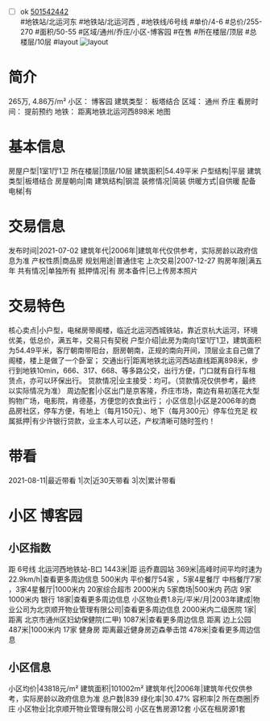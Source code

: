 - [ ] ok [501542442](https://bj.5i5j.com/ershoufang/501542442.html)  
 #地铁站/北运河东 #地铁站/北运河西 ,  #地铁线/6号线
#单价/4-6 #总价/255-270 #面积/50-55   #区域/通州/乔庄/小区-博客园 #在售 #所在楼层/顶层 #总楼层/10层 #layout 
![layout](http://image2a.5i5j.com/scm/HOUSE_CUSTOMER/8b28437e72bb42668249d13d168a093c.jpg_P5.jpg) 
# 简介 
 265万,  4.86万/m² 
小区： 博客园
建筑类型： 板塔结合
区域： 通州 乔庄
看房时间： 提前预约
地铁： 距离地铁北运河西898米 地图
# 基本信息 
 房屋户型|1室1厅1卫
所在楼层|顶层/10层
建筑面积|54.49平米
户型结构|平层
建筑类型|板塔结合
房屋朝向|南
建筑结构|钢混
装修情况|简装
供暖方式|自供暖
配备电梯|有
# 交易信息 
 发布时间|2021-07-02
建筑年代|2006年|建筑年代仅供参考，实际房龄以政府信息为准
产权性质|商品房
规划用途|普通住宅
上次交易|2007-12-27
购房年限|满五年
共有情况|单独所有
抵押情况|有
房本备件|已上传房本照片
# 交易特色 
 核心卖点|小户型，电梯房带阁楼，临近北运河西城铁站，靠近京杭大运河，环境优美，低总价，满五年，交易只有契税
户型介绍|此房为南向1室1厅1卫，建筑面积为54.49平米，客厅朝南带阳台，厨房朝南，正规的南向开间，顶层业主自己做了阁楼，楼上是做了一个卧室；
交通出行|距离地铁北运河西站直线距离898米，步行到地铁10min，666、317、668、等多路公交，出行方便，门口就有自行车租赁点，亦可以环保出行。
贷款情况|业主接受：均可。（贷款情况仅供参考，最终以实际情况为准）
周边配套|小区出门是京客隆，乔庄市场，南边有易初莲花大型购物广场，电影院，肯德基，方便您的衣食出行；
小区信息|小区是2006年的商品房社区，停车方便，有地上（每月150元）、地下（每月300元）停车位充足
权属抵押|有少许银行贷款，业主本人可以还，产权清晰可随时签约！
# 带看 
 2021-08-11|最近带看	 1|次|近30天带看	 3|次|累计带看
# 小区 博客园
## 小区指数 
 距 6号线 北运河西地铁站-B口 1443米|距 运乔嘉园站 369米|高峰时间平均时速为22.9km/h|查看更多周边信息
500米内 平价餐厅54家 ，5家4星餐厅
中档餐厅7家 ，3家4星餐厅|1000米内 20家综合超市
2000米内 5家商场|500米内 药店 9家
1000米内 银行 18家|查看更多周边信息
小区物业费1.8元/平米/月|2003年建成|物业公司为北京顺开物业管理有限公司|查看更多周边信息
2000米内二级医院 1家|距离 北京市通州区妇幼保健院(二甲)  1087米|查看更多周边信息
距离 边上公园 487米|1000米内 17家 健身房
距离最近健身房迈森拳击馆 478米|查看更多周边信息
## 小区信息 
 小区均价|43818元/m²
建筑面积|101002m²
建筑年代|2006年|建筑年代仅供参考，实际房龄以政府信息为准
总户数|839
绿化率|30.47%
容积率|2
所在商圈|乔庄
小区物业|北京顺开物业管理有限公司
小区在售房源12套
小区在租房源1套
